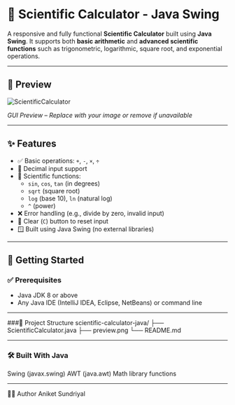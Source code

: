 # 🔢 Scientific Calculator - Java Swing

A responsive and fully functional **Scientific Calculator** built using **Java Swing**. It supports both **basic arithmetic** and **advanced scientific functions** such as trigonometric, logarithmic, square root, and exponential operations.

---

## 📸 Preview

![ScientificCalculator](https://github.com/user-attachments/assets/129a1cde-bef6-4cc8-8ea7-e75da952eb04)

*GUI Preview – Replace with your image or remove if unavailable*

---

## ✨ Features

- ✅ Basic operations: `+`, `-`, `×`, `÷`
- 🔢 Decimal input support
- 🧮 Scientific functions:  
  - `sin`, `cos`, `tan` (in degrees)  
  - `sqrt` (square root)  
  - `log` (base 10), `ln` (natural log)  
  - `^` (power)
- ❌ Error handling (e.g., divide by zero, invalid input)
- 🧼 Clear (`C`) button to reset input
- 🪟 Built using Java Swing (no external libraries)

---

## 🚀 Getting Started

### ✅ Prerequisites
- Java JDK 8 or above
- Any Java IDE (IntelliJ IDEA, Eclipse, NetBeans) or command line

-----

###📁 Project Structure
scientific-calculator-java/
├── ScientificCalculator.java
├── preview.png
└── README.md


----

### 🛠️ Built With Java
Swing (javax.swing)
AWT (java.awt)
Math library functions

----

🧑‍💻 Author
Aniket Sundriyal
